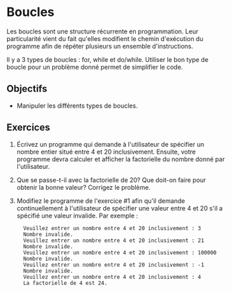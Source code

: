 Boucles
=======

Les boucles sont une structure récurrente en programmation. Leur particularité
vient du fait qu'elles modifient le chemin d'exécution du programme afin de
répéter plusieurs un ensemble d'instructions.

Il y a 3 types de boucles : for, while et do/while. Utiliser le bon type de
boucle pour un problème donné permet de simplifier le code.

Objectifs
---------

* Manipuler les différents types de boucles.

Exercices
---------

1. Écrivez un programme qui demande à l'utilisateur de spécifier un nombre
   entier situé entre 4 et 20 inclusivement. Ensuite, votre programme devra calculer et
   afficher la factorielle du nombre donné par l'utilisateur.

2. Que se passe-t-il avec la factorielle de 20? Que doit-on faire pour obtenir
   la bonne valeur? Corrigez le problème.

3. Modifiez le programme de l'exercice #1 afin qu'il demande continuellement à
   l'utilisateur de spécifier une valeur entre 4 et 20 s'il a spécifié une
   valeur invalide. Par exemple :
   ```
     Veuillez entrer un nombre entre 4 et 20 inclusivement : 3
     Nombre invalide.
     Veuillez entrer un nombre entre 4 et 20 inclusivement : 21
     Nombre invalide.
     Veuillez entrer un nombre entre 4 et 20 inclusivement : 100000
     Nombre invalide.
     Veuillez entrer un nombre entre 4 et 20 inclusivement : -1
     Nombre invalide.
     Veuillez entrer un nombre entre 4 et 20 inclusivement : 4
     La factorielle de 4 est 24.
   ```
